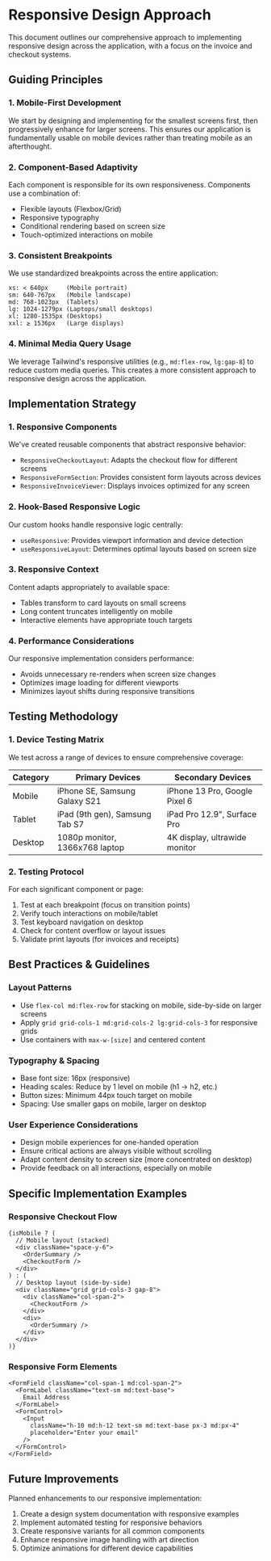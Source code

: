
# Responsive Design Approach

This document outlines our comprehensive approach to implementing responsive design across the application, with a focus on the invoice and checkout systems.

## Guiding Principles

### 1. Mobile-First Development

We start by designing and implementing for the smallest screens first, then progressively enhance for larger screens. This ensures our application is fundamentally usable on mobile devices rather than treating mobile as an afterthought.

### 2. Component-Based Adaptivity

Each component is responsible for its own responsiveness. Components use a combination of:

- Flexible layouts (Flexbox/Grid)
- Responsive typography
- Conditional rendering based on screen size
- Touch-optimized interactions on mobile

### 3. Consistent Breakpoints

We use standardized breakpoints across the entire application:

```
xs: < 640px     (Mobile portrait)
sm: 640-767px   (Mobile landscape)
md: 768-1023px  (Tablets)
lg: 1024-1279px (Laptops/small desktops)
xl: 1280-1535px (Desktops)
xxl: ≥ 1536px   (Large displays)
```

### 4. Minimal Media Query Usage

We leverage Tailwind's responsive utilities (e.g., `md:flex-row`, `lg:gap-8`) to reduce custom media queries. This creates a more consistent approach to responsive design across the application.

## Implementation Strategy

### 1. Responsive Components

We've created reusable components that abstract responsive behavior:

- `ResponsiveCheckoutLayout`: Adapts the checkout flow for different screens
- `ResponsiveFormSection`: Provides consistent form layouts across devices
- `ResponsiveInvoiceViewer`: Displays invoices optimized for any screen

### 2. Hook-Based Responsive Logic

Our custom hooks handle responsive logic centrally:

- `useResponsive`: Provides viewport information and device detection
- `useResponsiveLayout`: Determines optimal layouts based on screen size

### 3. Responsive Context

Content adapts appropriately to available space:

- Tables transform to card layouts on small screens
- Long content truncates intelligently on mobile
- Interactive elements have appropriate touch targets

### 4. Performance Considerations

Our responsive implementation considers performance:

- Avoids unnecessary re-renders when screen size changes
- Optimizes image loading for different viewports
- Minimizes layout shifts during responsive transitions

## Testing Methodology

### 1. Device Testing Matrix

We test across a range of devices to ensure comprehensive coverage:

| Category | Primary Devices | Secondary Devices |
|----------|----------------|-------------------|
| Mobile   | iPhone SE, Samsung Galaxy S21 | iPhone 13 Pro, Google Pixel 6 |
| Tablet   | iPad (9th gen), Samsung Tab S7 | iPad Pro 12.9", Surface Pro |
| Desktop  | 1080p monitor, 1366x768 laptop | 4K display, ultrawide monitor |

### 2. Testing Protocol

For each significant component or page:

1. Test at each breakpoint (focus on transition points)
2. Verify touch interactions on mobile/tablet
3. Test keyboard navigation on desktop
4. Check for content overflow or layout issues
5. Validate print layouts (for invoices and receipts)

## Best Practices & Guidelines

### Layout Patterns

- Use `flex-col md:flex-row` for stacking on mobile, side-by-side on larger screens
- Apply `grid grid-cols-1 md:grid-cols-2 lg:grid-cols-3` for responsive grids
- Use containers with `max-w-[size]` and centered content

### Typography & Spacing

- Base font size: 16px (responsive)
- Heading scales: Reduce by 1 level on mobile (h1 → h2, etc.)
- Button sizes: Minimum 44px touch target on mobile
- Spacing: Use smaller gaps on mobile, larger on desktop

### User Experience Considerations

- Design mobile experiences for one-handed operation
- Ensure critical actions are always visible without scrolling
- Adapt content density to screen size (more concentrated on desktop)
- Provide feedback on all interactions, especially on mobile

## Specific Implementation Examples

### Responsive Checkout Flow

```tsx
{isMobile ? (
  // Mobile layout (stacked)
  <div className="space-y-6">
    <OrderSummary />
    <CheckoutForm />
  </div>
) : (
  // Desktop layout (side-by-side)
  <div className="grid grid-cols-3 gap-8">
    <div className="col-span-2">
      <CheckoutForm />
    </div>
    <div>
      <OrderSummary />
    </div>
  </div>
)}
```

### Responsive Form Elements

```tsx
<FormField className="col-span-1 md:col-span-2">
  <FormLabel className="text-sm md:text-base">
    Email Address
  </FormLabel>
  <FormControl>
    <Input 
      className="h-10 md:h-12 text-sm md:text-base px-3 md:px-4" 
      placeholder="Enter your email"
    />
  </FormControl>
</FormField>
```

## Future Improvements

Planned enhancements to our responsive implementation:

1. Create a design system documentation with responsive examples
2. Implement automated testing for responsive behaviors
3. Create responsive variants for all common components
4. Enhance responsive image handling with art direction
5. Optimize animations for different device capabilities
